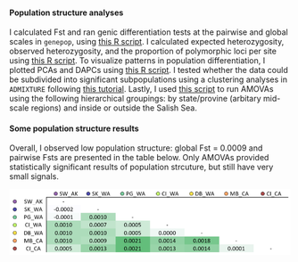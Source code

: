 #### Population structure analyses

I calculated Fst and ran genic differentiation tests at the pairwise and global scales in ``genepop``, using [this R script](https://github.com/nclowell/SeaCukes/blob/master/3_pop_structure_analyses/FST_and_genic_diff_tests.R). I calculated expected heterozygosity, observed heterozygosity, and the proportion of polymorphic loci per site using [this R script](https://github.com/nclowell/SeaCukes/blob/master/3_pop_structure_analyses/get_He_Ho_propPolym_fromGP.R). To visualize patterns in population differentiation, I plotted PCAs and DAPCs using [this R script](https://github.com/nclowell/RAD_scallops/blob/master/3_pop_structure_analyses/PCA_DAPC.R). I tested whether the data could be subdivided into significant subpopulations using a clustering analyses in ``ADMIXTURE`` following [this tutorial](https://speciationgenomics.github.io/ADMIXTURE/). Lastly, I used [this script](https://github.com/nclowell/RAD_scallops/blob/master/3_pop_structure_analyses/amova.R) to run AMOVAs using the following hierarchical groupings: by state/provine (arbitary mid-scale regions) and inside or outside the Salish Sea.

#### Some population structure results

Overall, I observed low population structure: global Fst = 0.0009 and pairwise Fsts are presented in the table below. Only AMOVAs provided statistically significant results of population strcuture, but still have very small signals.

![fst](https://github.com/nclowell/RAD_scallops/blob/master/imgs/pairwise_fst.PNG?raw=true)